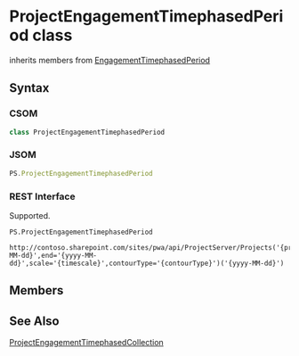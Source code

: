 [comment]: # (Name:ProjectEngagementTimephasedPeriod)
[comment]: # (Name:Microsoft.ProjectServer.ProjectEngagementTimephasedPeriod)
[comment]: # (Type:class)
[comment]: # (Status:Verified)

# <a name="name"></a>ProjectEngagementTimephasedPeriod class

inherits members from [EngagementTimephasedPeriod](EngagementTimephasedPeriod.md)<br/>

<a name="description"></a>

## <a name="syntax"></a>Syntax

### CSOM

```cs
class ProjectEngagementTimephasedPeriod 
```
### JSOM

```javascript
PS.ProjectEngagementTimephasedPeriod
```
### REST Interface

Supported.

```
PS.ProjectEngagementTimephasedPeriod

http://contoso.sharepoint.com/sites/pwa/api/ProjectServer/Projects('{projectid}')/Engagements('{engagementid}')/GetTimephasedByUrl(start='{yyyy-MM-dd}',end='{yyyy-MM-dd}',scale='{timescale}',contourType='{contourType}')('{yyyy-MM-dd}')
```

## <a name="members"></a>Members

## <a name="seeAlso"></a>See Also

[ProjectEngagementTimephasedCollection](ProjectEngagementTimephasedCollection.md)<br/>
